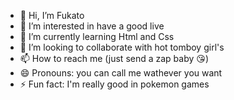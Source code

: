 - 👋 Hi, I’m Fukato
- 👀 I’m interested in have a good live
- 🌱 I’m currently learning Html and Css
- 💞️ I’m looking to collaborate with hot tomboy girl's
- 📫 How to reach me (just send a zap baby 😘)
- 😄 Pronouns: you can call me wathever you want
- ⚡ Fun fact: I'm really good in pokemon games

<!---
Fukato1c/Fukato1c is a ✨ special ✨ repository because its `README.md` (this file) appears on your GitHub profile.
You can click the Preview link to take a look at your changes.
--->
